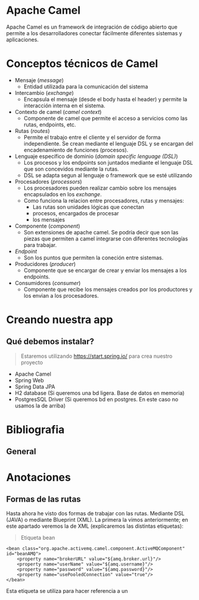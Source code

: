 # Apache Camel

Apache Camel es un framework de integración de código abierto que permite a los desarrolladores conectar fácilmente diferentes sistemas y aplicaciones.

# Conceptos técnicos de Camel

- Mensaje (*message*)
    - Entidad utilizada para la comunicación del sistema
- Intercambio (*exchange*)
    - Encapsula el mensaje (desde el body hasta el header) y permite la interacción interna en el sistema.
- Contexto de camel (*camel context*)
    - Componente de camel que permite el acceso a servicios como las rutas, endpoints, etc.
- Rutas (*routes*)
    - Permite el trabajo entre el cliente y el servidor de forma independiente. Se crean mediante el lenguaje DSL y se encargan del encadenamiento de funciones (procesos).
- Lenguaje específico de dominio (*domain specific lenguage (DSL)*)
    - Los procesos y los endpoints son juntados mediante el lenguaje DSL que son concevidos mediante la rutas.
    - DSL se adapta segun al lenguaje o framework que se esté utilizando
- Procesadores (*processors*)
    - Los procesadores pueden realizar cambio sobre los mensajes encapsulados en los *exchange*.
    - Como funciona la relacion entre procesadores, rutas y mensajes:
        - Las rutas son unidades lógicas que conectan
        - procesos, encargados de procesar
        - los mensajes
- Componente (*component*)
    - Son extensiones de apache camel. Se podría decir que son las piezas que permiten a camel integrarse con diferentes tecnologías para trabajar.
- *Endpoint*
    - Son los puntos que permiten la coneción entre sistemas.
- Producidores (*producer*)
    - Componente que se encargar de crear y enviar los mensajes a los endpoints.
- Consumidores (*consumer*)
    - Componente que recibe los mensajes creados por los productores y los envian a los procesadores.

# Creando nuestra app

## Qué debemos instalar?

> Estaremos utilizando https://start.spring.io/ para crea nuestro proyecto

- Apache Camel
- Spring Web
- Spring Data JPA
- H2 database (Si queremos una bd ligera. Base de datos en memoria)
- PostgresSQL Driver (Si queremos bd en postgres. En este caso no usamos la de arriba)

# Bibliografia

## General

# Anotaciones

## Formas de las rutas

Hasta ahora he visto dos formas de trabajar con las rutas. Mediante DSL (JAVA) o mediante Blueprint (XML). La primera la vimos anteriormente; en este apartado veremos la de XML (explicaremos las distintas etiquetas):

> Etiqueta bean

```
<bean class="org.apache.activemq.camel.component.ActiveMQComponent" id="beanAMQ">
    <property name="brokerURL" value="${amq.broker.url}"/>
    <property name="userName" value="${amq.username}"/>
    <property name="password" value="${amq.password}"/>
    <property name="usePooledConnection" value="true"/>
</bean>
```

Esta etiqueta se utiliza para hacer referencia a un 